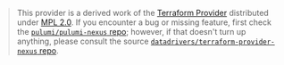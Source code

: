 > This provider is a derived work of the [Terraform Provider](https://github.com/datadrivers/terraform-provider-nexus)
> distributed under [MPL 2.0](https://www.mozilla.org/en-US/MPL/2.0/). If you encounter a bug or missing feature,
> first check the [`pulumi/pulumi-nexus` repo](https://github.com/pulumi/pulumi-nexus/issues); however, if that doesn't turn up anything,
> please consult the source [`datadrivers/terraform-provider-nexus` repo](https://github.com/datadrivers/terraform-provider-nexus/issues).